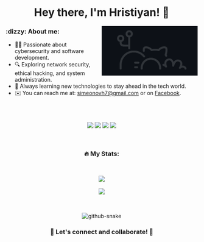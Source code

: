 <h1 align="center">
  Hey there, I'm Hristiyan! 👋
</h1>

<div>
  <img align="right" alt="Coding" width="50%"  
       src="https://github.com/Hristiyan22/Hristiyan22/blob/main/gif123.gif">
 </div>
 
<h3> :dizzy: About me:</h3>

- 👨‍💻 Passionate about cybersecurity and software development.
- 🔍 Exploring network security, ethical hacking, and system administration.
- 🎯 Always learning new technologies to stay ahead in the tech world. 
- ✉️ You can reach me at: <a href="mailto:simeonovh7@gmail.com">simeonovh7@gmail.com</a> or on <a href="https://www.facebook.com/hristian.simeonov.58/?locale=bg_BG">Facebook</a>.

<br>
<br>

<p align="center">
  <img src="https://img.shields.io/badge/-PYTHON-3776AB?style=for-the-badge&logo=python&logoColor=white" />
  <img src="https://img.shields.io/badge/-SQL-4479A1?style=for-the-badge&logo=postgresql&logoColor=white" />
  <img src="https://img.shields.io/badge/-LINUX-FCC624?style=for-the-badge&logo=linux&logoColor=black" />
  <img src="https://img.shields.io/badge/-GitHub-181717?style=for-the-badge&logo=github&logoColor=white" />
</p>

<br>

### <p align="center"> 🔥 My Stats: </p>
<br>
<p align="center">
  <img width="48%" src="https://github-readme-streak-stats.herokuapp.com/?user=Hristiyan22&theme=dark" />
</p>

<p align="center">
  <img src="https://github-readme-stats.vercel.app/api/top-langs/?username=Hristiyan22&theme=dark&hide_border=false&include_all_commits=true&count_private=false&layout=compact" />
</p>

<br>

<p align="center">
  <picture>
    <source media="(prefers-color-scheme: dark)" srcset="https://raw.githubusercontent.com/tobiasmeyhoefer/tobiasmeyhoefer/output/github-snake-dark.svg" />
    <source media="(prefers-color-scheme: light)" srcset="https://raw.githubusercontent.com/tobiasmeyhoefer/tobiasmeyhoefer/output/github-snake.svg" />
    <img alt="github-snake" src="https://raw.githubusercontent.com/tobiasmeyhoefer/tobiasmeyhoefer/output/github-snake.svg" />
  </picture>
</p>


### <p align="center"> 🚀 Let's connect and collaborate! 🚀 </p>
